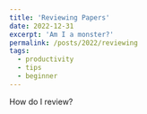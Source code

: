 ```yaml
---
title: 'Reviewing Papers'
date: 2022-12-31
excerpt: 'Am I a monster?'
permalink: /posts/2022/reviewing
tags:
  - productivity
  - tips
  - beginner
---
```


How do I review?
